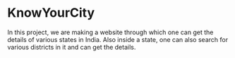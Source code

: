 # KnowYourCity
In this project, we are making a website through which one can get the details of various states in India. Also inside a state, one can also search for various districts in it and can get the details.
